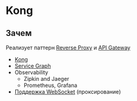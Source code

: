 # Kong

## Зачем

Реализует паттерн [Reverse Proxy](../../../arch/pattern/deployment/pattern.proxy.reverse.md) и [API Gateway](../../../api/api.gateway.md)

- [Kong](https://habr.com/ru/companies/otus/articles/669342/)
- [Service Graph](https://konghq.com/solutions/observability)
- Observability
    - Zipkin and Jaeger
    - Prometheus, Grafana
- [Поддержка WebSocket](https://socketzone.com/725/kong-websocket) (проксирование)